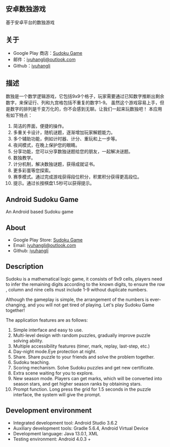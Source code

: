 ## 安卓数独游戏
基于安卓平台的数独游戏

## 关于
* Google Play 商店：[Sudoku Game](https://play.google.com/store/apps/details?id=sudokugame.example.sudoku)
* 邮件：[iyuhangli@outlook.com](iyuhangli@outlook.com)
* Github：[iyuhangli](https://github.com/iyuhangli/Sudoku)

## 描述
数独是一个数学逻辑游戏，它包括9x9个格子，玩家需要通过已知数字推断出剩余数字，来保证行、列和九宫格包括不重复的数字1-9。
虽然这个游戏容易上手，但是数字的排列是千变万化的，你不会感到无聊。让我们一起来玩数独吧！
本应用有如下特点：
1. 简洁的界面，便捷的操作。
2. 多重关卡设计，随机谜题，逐渐增加玩家解题能力。
3. 多个辅助功能，例如计时器、计分、重玩和上一步等。
4. 夜间模式，在晚上保护您的眼睛。
5. 分享功能，您可以分享数独谜题给您的朋友，一起解决谜题。
6. 数独教学。
7. 计分机制，解决数独谜题，获得成就证书。
8. 更多彩蛋等您探索。
9. 赛季模式。通过完成游戏获得段位积分，积累积分获得更高段位。
10. 提示。通过长按棋盘1.5秒可以获得提示。

## Android Sudoku Game
An Android based Sudoku game

## About

* Google Play Store: [Sudoku Game](https://play.google.com/store/apps/details?id=sudokugame.example.sudoku)
* Email: [iyuhangli@outlook.com](iyuhangli@outlook.com)
* Github: [iyuhangli](https://github.com/iyuhangli/Sudoku)

## Description
Sudoku is a mathematical logic game, it consists of 9x9 cells, players need to infer the remaining digits according to the known digits, to ensure the row , column and nine cells must include 1-9 without duplicate numbers.

Although the gameplay is simple, the arrangement of the numbers is ever-changing, and you will not get tired of playing. Let's play Sudoku Game together!

The application features are as follows:

1. Simple interface and easy to use.
2. Multi-level design with random puzzles, gradually improve puzzle solving ability.
3. Multiple accessibility features (timer, mark, replay, last-step, etc.)
4. Day-night mode.Eye protection at night.
5. Share. Share puzzle to your friends and solve the problem together.
6. Sudoku teaching.
7. Scoring mechanism. Solve Sudoku puzzles and get new certificate.
8. Extra scene waiting for you to explore.
9. New season mode. Players can get marks, which will be converted into season stars, and get higher season ranks by obtaining stars.
10. Prompt function. Long press the grid for 1.5 seconds in the puzzle interface, the system will give the prompt.


## Development environment

* Integrated development tool: Android Studio 3.6.2
* Auxiliary development tools: Gradle 5.6.4, Android Virtual Device
* Development language: Java 13.0.1, XML
* Testing environment: Android 4.0.3 +
